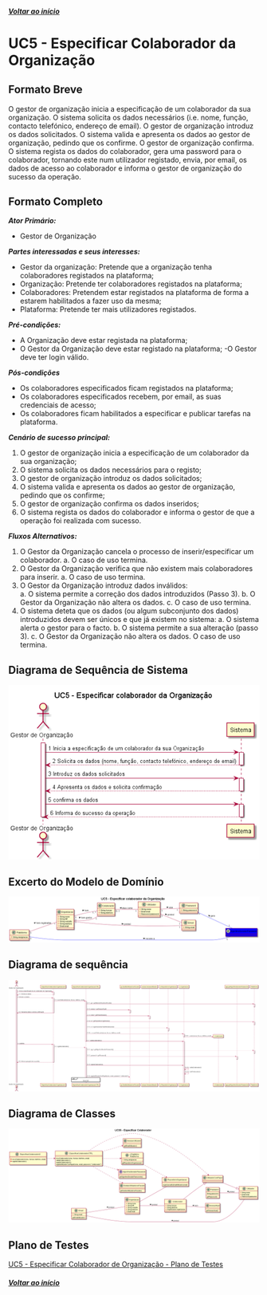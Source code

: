 ##### [Voltar ao início](https://github.com/blestonbandeiraUPSKILL/upskill_java1_labprg_grupo2/blob/main/README.md)

# UC5 - Especificar Colaborador da Organização

## Formato Breve

O gestor de organização inicia a especificação de um colaborador da sua organização. O
sistema solicita os dados necessários (i.e. nome, função, contacto telefónico, endereço de
email). O gestor de organização introduz os dados solicitados. O sistema valida e apresenta
os dados ao gestor de organização, pedindo que os confirme. O gestor de organização
confirma. O sistema regista os dados do colaborador, gera uma password para o
colaborador, tornando este num utilizador registado, envia, por email, os dados de acesso
ao colaborador e informa o gestor de organização do sucesso da operação.

## Formato Completo

**_Ator Primário:_**

- Gestor de Organização

**_Partes interessadas e seus interesses:_**

- Gestor da organização: Pretende que a organização tenha colaboradores registados na plataforma;
- Organização: Pretende ter colaboradores registados na plataforma;
- Colaboradores: Pretendem estar registados na plataforma de forma a estarem habilitados a fazer uso da mesma;
- Plataforma: Pretende ter mais utilizadores registados.

**_Pré-condições:_**

- A Organização deve estar registada na plataforma;
- O Gestor da Organização deve estar registado na plataforma;
-O Gestor deve ter login válido.

**_Pós-condições_**

- Os colaboradores especificados ficam registados na plataforma;
- Os colaboradores especificados recebem, por email, as suas credenciais de acesso;
- Os colaboradores ficam habilitados a especificar e publicar tarefas na plataforma.

**_Cenário de sucesso principal:_**

1. O gestor de organização inicia a especificação de um colaborador da sua organização;
2. O sistema solicita os dados necessários para o registo;
3. O gestor de organização introduz os dados solicitados;
4. O sistema valida e apresenta
os dados ao gestor de organização, pedindo que os confirme; 
5. O gestor de organização confirma os dados inseridos;
6. O sistema regista os dados do colaborador e informa o gestor de que a operação foi realizada com sucesso.

**_Fluxos Alternativos:_**

1. O Gestor da Organização cancela o processo de inserir/especificar um colaborador. 
    a. O caso de uso termina.
2. O Gestor da Organização verifica que não existem mais colaboradores para inserir. 
    a. O caso de uso termina.
3. O Gestor da Organização introduz dados inválidos:    
    a. O sistema permite a correção dos dados introduzidos (Passo 3). 
    b. O Gestor da Organização não altera os dados. c. O caso de uso termina.
4. O sistema deteta que os dados (ou algum subconjunto dos dados) introduzidos devem ser únicos e que já existem no sistema: 
    a. O sistema alerta o gestor para o facto.
    b. O sistema permite a sua alteração (passo 3). c. O Gestor da Organização não altera os dados. O caso de uso termina.

## Diagrama de Sequência de Sistema 

![UC5_Especificar_Colaborador_Organizacao_SSD](UC5_Especificar_Colaborador_Organizacao_SSD.png)


## Excerto do Modelo de Domínio 

![UC5_Especificar_Colaborador_Organizacao](UC5_Especificar_Colaborador_Organizacao.png)


## Diagrama de sequência <br/>

![UC05_Especificar_Colaborador_Diagrama_Sequencia](UC05_Especificar_Colaborador_Diagrama_Sequencia.png)

## Diagrama de Classes <br/>
![UC05_Especificar_Colaborador_Diagrama_Classes](UC05_Especificar_Colaborador_Diagrama_Classes.png)

## Plano de Testes <br/>

[UC5 - Especificar Colaborador de Organização - Plano de Testes](UC05_Especificar_Colaborador_Organizacao_Plano_Testes.md)

##### [Voltar ao início](https://github.com/blestonbandeiraUPSKILL/upskill_java1_labprg_grupo2/blob/main/README.md)

